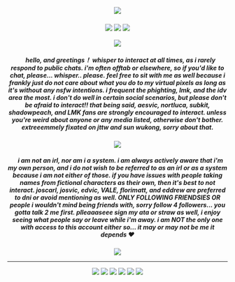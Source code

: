 <p align="center"> 
  <img src="https://komarev.com/ghpvc/?username=SUBSPACE-TRIPMlNE&label=hello+ponytowner&color=91262f&style=flat-square"/>
<h3 align="center">
<img src="https://64.media.tumblr.com/efe0d1ad1f2a334c4c2b1b82f095c745/4e25f56b77720d16-b8/s75x75_c1/37855a7edea8f32def5200007c1283d3ef591a3b.gif"/> <img src="https://readme-typing-svg.demolab.com?font=Silkscreen&duration=3000&pause=800&color=91262F&center=true&random=false&width=500&lines=It+doesn%E2%80%99t+take+a+killer+to+murder+!+!;it+only+takes+a+reason+to+kill+.;We've+all+got+evidence+of+innocence+%2C;it's+%22everything's+coincidence%22+!+!"/> <img src="https://64.media.tumblr.com/025e32f9730884a0986b58c57877b9d3/37221ecbab8edd94-ff/s75x75_c1/c83133f825677a19dcd65a67012e79531cf19218.gif"   </h3>
<p align="center">
<img src="https://files.catbox.moe/ptna28.png"/>
</p>

<h5 align="center">
‎ ‎‎ ‎ ‎  hello, and greetings！
whisper to interact at <i> all times, </i> as i rarely respond to public chats.  i'm often offtab or elsewhere, so if you'd like to chat, please... whisper.. please.  feel free to sit with me as well because i frankly just do not care about what you do to my virtual pixels as long as it's without any nsfw intentions.  i frequent the phighting, lmk, and the idv area the most.  i don't do well in certain social scenarios, but please don't be afraid to interact!!  that being said, <i> aesvic, nortluca, subkit, shadowpeach, and LMK </i> fans are strongly encouraged to interact.  unless you're weird about anyone or any media listed, otherwise don't bother.  extreeemmely fixated on jttw and sun wukong, sorry about that.
</h5>

<p align="center">
<img src="https://file.garden/ZrgE6xyrrgxh47YJ/IMG_3619.png"/>
</p>

<h5 align="center">
‎ ‎‎ ‎ ‎  i am not an irl, nor am i a system.  i am always actively aware that i'm my own person, and i do not wish to be referred to as an irl or as a system because i am not either of those.  if you have issues with people taking names from fictional characters as their own, then it's best to not interact.  <i> joscarl, josvic, edvic, VALE, florimatt, and eddrew </i> are preferred to dni or avoid mentioning as well.  ONLY FOLLOWING FRIENDSIES OR people i wouldn't mind being friends with, sorry follow 4 followers... you gotta talk 2 me first.  <i> plleaaaseee </i> sign my ata or straw as well, i enjoy seeing what people say or leave while i'm away.  i am NOT the only one with access to this account either so... it may or may not be me it depends ❤️  
</h5>

<p align="center">
<img src="https://files.catbox.moe/jvqsoo.png"/>
</p>


***
<p align="center">
<img src="https://64.media.tumblr.com/3552cd9756815d508bd5b9a91d9fea36/ee9d0e519663456c-12/s100x200/d8c995468a1da9a4e4b3e8813689a4482aee3dcf.gifv"/> <img src="https://64.media.tumblr.com/b3e57fc129aab192837e1be2288732a7/16fed5257cbfde37-93/s100x200/3bd634e1795e167794427e6ab58e7a8388a7147e.gifv"/> <img src="https://github.com/aesvic/aesvic/assets/144497121/d71580ed-462f-47d3-8d37-cc8c2819af6a"/> <img src="https://github.com/aesvic/aesvic/assets/144497121/28a10243-db1a-47af-81c0-a5cccc783cbd"/> <img src="https://64.media.tumblr.com/eb8960d013e2c0a1c618351a8bd30d69/3c17aeae15290a12-69/s250x400/73042d64da09e86917ec2bd78a6233d131d89da9.gifv"/> <img src="https://64.media.tumblr.com/970d905d3b4dc697c5bc09895847d757/a4c2806b0e551a8e-db/s250x400/e5ae9355fef085afdaf83e92f426541c891d6cb2.gifv"/>

</p>
